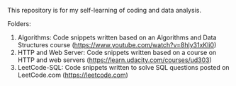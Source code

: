 This repository is for my self-learning of coding and data analysis.

Folders:
1. Algorithms: Code snippets written based on an Algorithms and Data Structures course (https://www.youtube.com/watch?v=8hly31xKli0)
2. HTTP and Web Server: Code snippets written based on a course on HTTP and web servers (https://learn.udacity.com/courses/ud303)
3. LeetCode-SQL: Code snippets written to solve SQL questions posted on LeetCode.com (https://leetcode.com)
